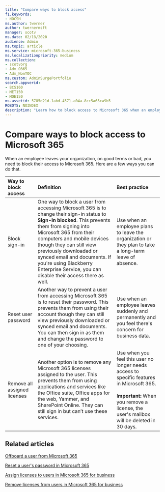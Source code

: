 ```yaml
---
title: "Compare ways to block access"
f1.keywords:
- NOCSH
ms.author: twerner
author: twernermsft
manager: scotv
ms.date: 02/18/2020
audience: Admin
ms.topic: article
ms.service: microsoft-365-business
ms.localizationpriority: medium
ms.collection: 
- scotvorg
- Adm_O365
- Adm_NonTOC
ms.custom: AdminSurgePortfolio
search.appverid:
- BCS160
- MET150
- MOE150
ms.assetid: 5785d21d-1abd-4571-a04a-8cc5a65ca9b5
ROBOTS: NOINDEX
description: "Learn how to block access to Microsoft 365 when an employee leaves your organization."
---
```


# Compare ways to block access to Microsoft 365

When an employee leaves your organization, on good terms or bad, you need to block their access to Microsoft 365. Here are a few ways you can do that.
  
|Way to block access|Definition|Best practice|
|:-----|:-----|:-----|
|Block sign-in  <br/> |One way to block a user from accessing Microsoft 365 is to change their sign-in status to **Sign-in blocked**. This prevents them from signing into Microsoft 365 from their computers and mobile devices though they can still view previously downloaded or synced email and documents. If you're using Blackberry Enterprise Service, you can disable their access there as well.  <br/> |Use when an employee plans to leave the organization or they plan to take a long-term leave of absence.  <br/> |
|Reset user password  <br/> |Another way to prevent a user from accessing Microsoft 365 is to reset their password. This prevents them from using their account though they can still view previously downloaded or synced email and documents. You can then sign in as them and change the password to one of your choosing.  <br/> |Use when an employee leaves suddenly and permanently and you feel there's concern for business data.  <br/> |
|Remove all assigned licenses  <br/> |Another option is to remove any Microsoft 365 licenses assigned to the user. This prevents them from using applications and services like the Office suite, Office apps for the web, Yammer, and SharePoint Online. They can still sign in but can’t use these services.  <br/> |Use when you feel this user no longer needs access to specific features in Microsoft 365.  <br/> <br> **Important:** When you remove a license, the user's mailbox will be deleted in 30 days.

## Related articles

[Offboard a user from Microsoft 365](../add-users/remove-former-employee.md)
    
[Reset a user's password in Microsoft 365](../add-users/reset-passwords.md)
    
[Assign licenses to users in Microsoft 365 for business](../manage/assign-licenses-to-users.md)
    
[Remove licenses from users in Microsoft 365 for business](../manage/remove-licenses-from-users.md)
